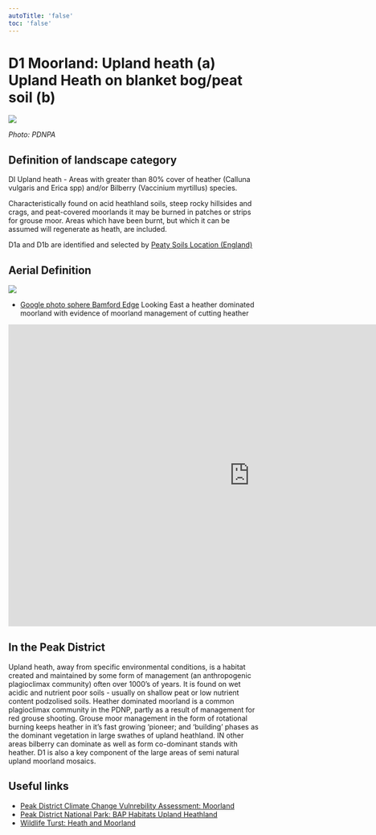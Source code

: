 ```yaml
---
autoTitle: 'false'
toc: 'false'
---
```


# D1 Moorland: Upland heath (a) Upland Heath on blanket bog/peat soil (b)

![](https://report-publishing/media/interpretation-key/d1.png)

_Photo: PDNPA_

## Definition of landscape category

DI Upland heath - Areas with greater than 80% cover of heather (Calluna vulgaris and Erica spp) and/or Bilberry (Vaccinium myrtillus) species.

Characteristically found on acid heathland soils, steep rocky hillsides and crags, and peat-covered moorlands it may be burned in patches or strips for grouse moor. Areas which have been burnt, but which it can be assumed will regenerate as heath, are included.

D1a and D1b are identified and selected by [Peaty Soils Location (England)](https://naturalengland-defra.opendata.arcgis.com/datasets/1e5a1cdb2ab64b1a94852fb982c42b52_0/explore?location=52.763272%2C-2.506216%2C8.29)

## Aerial Definition

![](https://report-publishing/media/interpretation-key/fig8.png)

*   [Google photo sphere Bamford Edge](https://goo.gl/maps/LLR5qYkbKaQk7Gdf9) Looking East a heather dominated moorland with evidence of moorland management of cutting heather

<iframe style="border: 0;" src="https://www.google.com/maps/embed?pb=!4v1683133491148!6m8!1m7!1sCAoSLEFGMVFpcE83U0N1ZHpEQnEzOVN6azNfcE42MVpseFlQSjc1S3VHZ2dvb0dM!2m2!1d53.36087490000001!2d-1.6909095!3f120.38!4f-30.340000000000003!5f0.7820865974627469" width="960" height="600" allowfullscreen="allowfullscreen" loading="lazy"></iframe>

## In the Peak District

Upland heath, away from specific environmental conditions, is a habitat created and maintained by some form of management (an anthropogenic plagioclimax community) often over 1000’s of years. It is found on wet acidic and nutrient poor soils - usually on shallow peat or low nutrient content podzolised soils. Heather dominated moorland is a common plagioclimax community in the PDNP, partly as a result of management for red grouse shooting. Grouse moor management in the form of rotational burning keeps heather in it’s fast growing ‘pioneer; and ‘building’ phases as the dominant vegetation in large swathes of upland heathland. IN other areas bilberry can dominate as well as form co-dominant stands with heather. D1 is also a key component of the large areas of semi natural upland moorland mosaics.

## Useful links

*   [Peak District Climate Change Vulnrebility Assessment: Moorland](https://reports.peakdistrict.gov.uk/ccva/docs/assessments/habitats/moorland.html)
*   [Peak District National Park: BAP Habitats Upland Heathland](https://www.peakdistrict.gov.uk/looking-after/biodiversity/biodiversity-action-plan/peak-district-habitats/upland-heathland)
*   [Wildlife Turst: Heath and Moorland](https://www.wildlifetrusts.org/habitats/heathland-and-moorland)